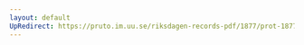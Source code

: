 ```yaml
---
layout: default
UpRedirect: https://pruto.im.uu.se/riksdagen-records-pdf/1877/prot-1877--fk--003.pdf
---
```

